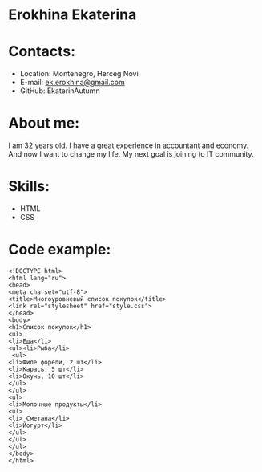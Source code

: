 # Erokhina Ekaterina

# Contacts:
* Location: Montenegro, Herceg Novi
* E-mail: ek.erokhina@gmail.com
* GitHub: EkaterinAutumn

# About me:
I am 32 years old. I have a great experience in accountant and economy. And now I want to change my life. My next goal is joining to IT community. 

# Skills:
* HTML
* CSS

# Code example:
``` 
<!DOCTYPE html>
<html lang="ru">
<head>
<meta charset="utf-8">
<title>Многоуровневый список покупок</title>
<link rel="stylesheet" href="style.css">
</head>
<body>
<h1>Список покупок</h1>
<ul>
<li>Еда</li>
<ul><li>Рыба</li>
 <ul>
<li>Филе форели, 2 шт</li>
<li>Карась, 5 шт</li>
<li>Окунь, 10 шт</li>
</ul>
</ul>
<ul>    
<li>Молочные продукты</li>
<ul>
<li> Сметана</li>
<li>Йогурт</li>
</ul>
</ul> 
</ul>
</body>
</html> 
```
